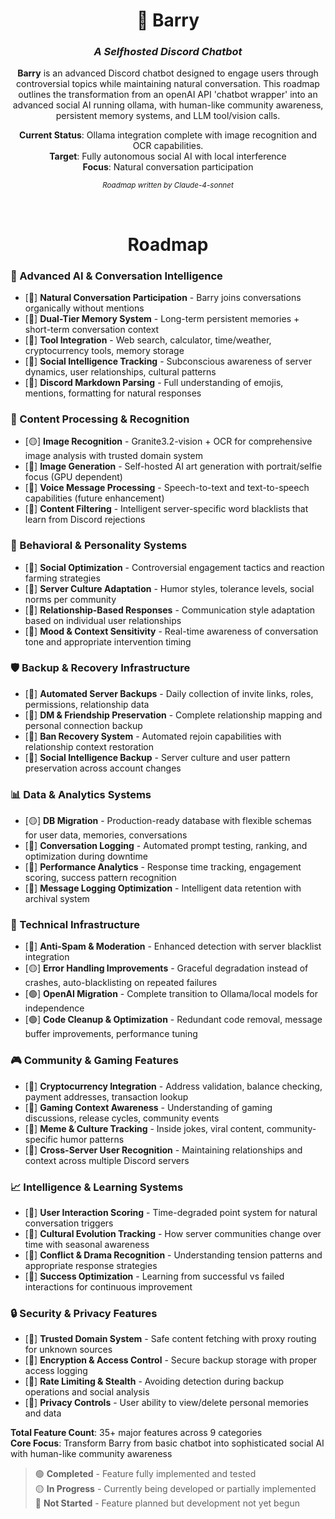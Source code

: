 <div align="center">

# 🤖 Barry

### *A Selfhosted Discord Chatbot*

**Barry** is an advanced Discord chatbot designed to engage users through controversial topics while maintaining natural conversation. This roadmap outlines the transformation from an openAI API 'chatbot wrapper' into an advanced social AI running ollama, with human-like community awareness, persistent memory systems, and LLM tool/vision calls.

**Current Status**: Ollama integration complete with image recognition and OCR capabilities.  
**Target**: Fully autonomous social AI with local interference  
**Focus**: Natural conversation participation

<sub>*Roadmap written by Claude-4-sonnet*</sub>
</div>

<div align="center">
<br>

# Roadmap  
</div>
<div>

### 🧠 Advanced AI & Conversation Intelligence
- [🔴] **Natural Conversation Participation** - Barry joins conversations organically without mentions
- [🔴] **Dual-Tier Memory System** - Long-term persistent memories + short-term conversation context
- [🔴] **Tool Integration** - Web search, calculator, time/weather, cryptocurrency tools, memory storage
- [🔴] **Social Intelligence Tracking** - Subconscious awareness of server dynamics, user relationships, cultural patterns
- [🔴] **Discord Markdown Parsing** - Full understanding of emojis, mentions, formatting for natural responses

### 🎯 Content Processing & Recognition
- [🟡] **Image Recognition** - Granite3.2-vision + OCR for comprehensive image analysis with trusted domain system
- [🔴] **Image Generation** - Self-hosted AI art generation with portrait/selfie focus (GPU dependent)
- [🔴] **Voice Message Processing** - Speech-to-text and text-to-speech capabilities (future enhancement)
- [🔴] **Content Filtering** - Intelligent server-specific word blacklists that learn from Discord rejections

### 🤖 Behavioral & Personality Systems
- [🔴] **Social Optimization** - Controversial engagement tactics and reaction farming strategies
- [🔴] **Server Culture Adaptation** - Humor styles, tolerance levels, social norms per community
- [🔴] **Relationship-Based Responses** - Communication style adaptation based on individual user relationships
- [🔴] **Mood & Context Sensitivity** - Real-time awareness of conversation tone and appropriate intervention timing

### 🛡️ Backup & Recovery Infrastructure
- [🔴] **Automated Server Backups** - Daily collection of invite links, roles, permissions, relationship data
- [🔴] **DM & Friendship Preservation** - Complete relationship mapping and personal connection backup
- [🔴] **Ban Recovery System** - Automated rejoin capabilities with relationship context restoration
- [🔴] **Social Intelligence Backup** - Server culture and user pattern preservation across account changes

### 📊 Data & Analytics Systems
- [🟡] **DB Migration** - Production-ready database with flexible schemas for user data, memories, conversations
- [🔴] **Conversation Logging** - Automated prompt testing, ranking, and optimization during downtime
- [🔴] **Performance Analytics** - Response time tracking, engagement scoring, success pattern recognition
- [🔴] **Message Logging Optimization** - Intelligent data retention with archival system

### 🔧 Technical Infrastructure
- [🔴] **Anti-Spam & Moderation** - Enhanced detection with server blacklist integration
- [🟡] **Error Handling Improvements** - Graceful degradation instead of crashes, auto-blacklisting on repeated failures
- [🟢] **OpenAI Migration** - Complete transition to Ollama/local models for independence
- [🟢] **Code Cleanup & Optimization** - Redundant code removal, message buffer improvements, performance tuning

### 🎮 Community & Gaming Features
- [🔴] **Cryptocurrency Integration** - Address validation, balance checking, payment addresses, transaction lookup
- [🔴] **Gaming Context Awareness** - Understanding of gaming discussions, release cycles, community events
- [🔴] **Meme & Culture Tracking** - Inside jokes, viral content, community-specific humor patterns
- [🔴] **Cross-Server User Recognition** - Maintaining relationships and context across multiple Discord servers

### 📈 Intelligence & Learning Systems
- [🔴] **User Interaction Scoring** - Time-degraded point system for natural conversation triggers
- [🔴] **Cultural Evolution Tracking** - How server communities change over time with seasonal awareness
- [🔴] **Conflict & Drama Recognition** - Understanding tension patterns and appropriate response strategies
- [🔴] **Success Optimization** - Learning from successful vs failed interactions for continuous improvement

### 🔒 Security & Privacy Features
- [🔴] **Trusted Domain System** - Safe content fetching with proxy routing for unknown sources
- [🔴] **Encryption & Access Control** - Secure backup storage with proper access logging
- [🔴] **Rate Limiting & Stealth** - Avoiding detection during backup operations and social analysis
- [🔴] **Privacy Controls** - User ability to view/delete personal memories and data

**Total Feature Count**: 35+ major features across 9 categories  
**Core Focus**: Transform Barry from basic chatbot into sophisticated social AI with human-like community awareness
</div>

> 🟢 **Completed** - Feature fully implemented and tested  
> 🟡 **In Progress** - Currently being developed or partially implemented  
> 🔴 **Not Started** - Feature planned but development not yet begun
